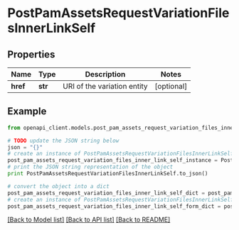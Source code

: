 # PostPamAssetsRequestVariationFilesInnerLinkSelf


## Properties
Name | Type | Description | Notes
------------ | ------------- | ------------- | -------------
**href** | **str** | URI of the variation entity | [optional] 

## Example

```python
from openapi_client.models.post_pam_assets_request_variation_files_inner_link_self import PostPamAssetsRequestVariationFilesInnerLinkSelf

# TODO update the JSON string below
json = "{}"
# create an instance of PostPamAssetsRequestVariationFilesInnerLinkSelf from a JSON string
post_pam_assets_request_variation_files_inner_link_self_instance = PostPamAssetsRequestVariationFilesInnerLinkSelf.from_json(json)
# print the JSON string representation of the object
print PostPamAssetsRequestVariationFilesInnerLinkSelf.to_json()

# convert the object into a dict
post_pam_assets_request_variation_files_inner_link_self_dict = post_pam_assets_request_variation_files_inner_link_self_instance.to_dict()
# create an instance of PostPamAssetsRequestVariationFilesInnerLinkSelf from a dict
post_pam_assets_request_variation_files_inner_link_self_form_dict = post_pam_assets_request_variation_files_inner_link_self.from_dict(post_pam_assets_request_variation_files_inner_link_self_dict)
```
[[Back to Model list]](../README.md#documentation-for-models) [[Back to API list]](../README.md#documentation-for-api-endpoints) [[Back to README]](../README.md)


